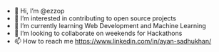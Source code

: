 - 👋 Hi, I’m @ezzop
- 👀 I’m interested in contributing to open source projects
- 🌱 I’m currently learning Web Development and Machine Learning
- 💞️ I’m looking to collaborate on weekends for Hackathons
- 📫 How to reach me https://www.linkedin.com/in/ayan-sadhukhan/

<!---
ezzop/ezzop is a ✨ special ✨ repository because its `README.md` (this file) appears on your GitHub profile.
You can click the Preview link to take a look at your changes.
--->
